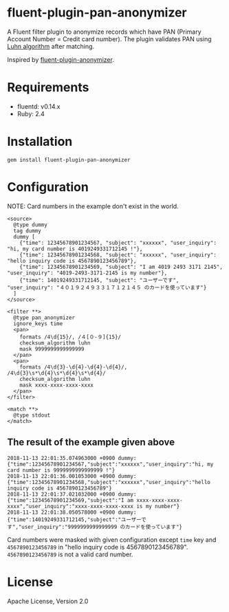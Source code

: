 # fluent-plugin-pan-anonymizer

A Fluent filter plugin to anonymize records which have PAN (Primary Account Number = Credit card number). The plugin validates PAN using [Luhn algorithm](https://en.wikipedia.org/wiki/Luhn_algorithm) after matching.

Inspired by [fluent-plugin-anonymizer](https://github.com/y-ken/fluent-plugin-anonymizer).

# Requirements

- fluentd: v0.14.x
- Ruby: 2.4

# Installation

```
gem install fluent-plugin-pan-anonymizer
```

# Configuration

NOTE: Card numbers in the example don't exist in the world.

```
<source>
  @type dummy
  tag dummy
  dummy [
    {"time": 12345678901234567, "subject": "xxxxxx", "user_inquiry": "hi, my card number is 4019249331712145 !"},
    {"time": 12345678901234568, "subject": "xxxxxx", "user_inquiry": "hello inquiry code is 4567890123456789"},
    {"time": 12345678901234569, "subject": "I am 4019 2493 3171 2145", "user_inquiry": "4019-2493-3171-2145 is my number"},
    {"time": 14019249331712145, "subject": "ユーザーです", "user_inquiry": "４０１９２４９３３１７１２１４５ のカードを使っています"}
  ]
</source>

<filter **>
  @type pan_anonymizer
  ignore_keys time
  <pan>
    formats /4\d{15}/, /４[０-９]{15}/
    checksum_algorithm luhn
    mask 9999999999999999
  </pan>
  <pan>
    formats /4\d{3}-\d{4}-\d{4}-\d{4}/, /4\d{3}\s*\d{4}\s*\d{4}\s*\d{4}/
    checksum_algorithm luhn
    mask xxxx-xxxx-xxxx-xxxx
  </pan>
</filter>

<match **>
  @type stdout
</match>
```

## The result of the example given above

```
2018-11-13 22:01:35.074963000 +0900 dummy: {"time":12345678901234567,"subject":"xxxxxx","user_inquiry":"hi, my card number is 9999999999999999 !"}
2018-11-13 22:01:36.001053000 +0900 dummy: {"time":12345678901234568,"subject":"xxxxxx","user_inquiry":"hello inquiry code is 4567890123456789"}
2018-11-13 22:01:37.021032000 +0900 dummy: {"time":12345678901234569,"subject":"I am xxxx-xxxx-xxxx-xxxx","user_inquiry":"xxxx-xxxx-xxxx-xxxx is my number"}
2018-11-13 22:01:38.050578000 +0900 dummy: {"time":14019249331712145,"subject":"ユーザーです","user_inquiry":"9999999999999999 のカードを使っています"}
```

Card numbers were masked with given configuration except `time` key and `4567890123456789` in "hello inquiry code is 4567890123456789". `4567890123456789` is not a valid card number.

# License

Apache License, Version 2.0
